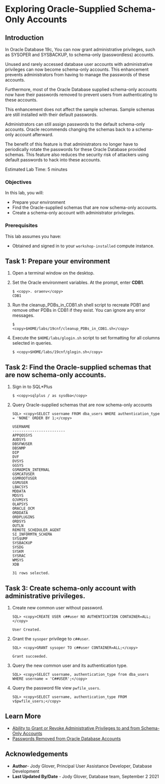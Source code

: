 # Exploring Oracle-Supplied Schema-Only Accounts

## Introduction
In Oracle Database 19c, You can now grant administrative privileges, such as SYSOPER and SYSBACKUP, to schema-only (passwordless) accounts.

Unused and rarely accessed database user accounts with administrative privileges can now become schema-only accounts. This enhancement prevents administrators from having to manage the passwords of these accounts.

Furthermore, most of the Oracle Database supplied schema-only accounts now have their passwords removed to prevent users from authenticating to these accounts.

This enhancement does not affect the sample schemas. Sample schemas are still installed with their default passwords.

Administrators can still assign passwords to the default schema-only accounts. Oracle recommends changing the schemas back to a schema-only account afterward.

The benefit of this feature is that administrators no longer have to periodically rotate the passwords for these Oracle Database provided schemas. This feature also reduces the security risk of attackers using default passwords to hack into these accounts.

Estimated Lab Time: 5 minutes

### Objectives
In this lab, you will:
- Prepare your environment
- Find the Oracle-supplied schemas that are now schema-only accounts.
- Create a schema-only account with administrator privileges.

### Prerequisites

This lab assumes you have:
- Obtained and signed in to your `workshop-installed` compute instance.

## Task 1: Prepare your environment

1. Open a terminal window on the desktop.

2. Set the Oracle environment variables. At the prompt, enter **CDB1**.
    ```
    $ <copy>. oraenv</copy>
    CDB1
    ```

3. Run the cleanup_PDBs_in_CDB1.sh shell script to recreate PDB1 and remove other PDBs in CDB1 if they exist. You can ignore any error messages.
    ```
    $
    <copy>$HOME/labs/19cnf/cleanup_PDBs_in_CDB1.sh</copy>
    ```
   
4. Execute the `$HOME/labs/glogin.sh` script to set formatting for all columns selected in queries. 

    ```
    $ <copy>$HOME/labs/19cnf/glogin.sh</copy>
    ```
## Task 2: Find the Oracle-supplied schemas that are now schema-only accounts.
1. Sign in to SQL*Plus
    ```
    $ <copy>sqlplus / as sysdba</copy>
    ```
2. Query Oracle-supplied schemas that are now schema-only accounts
    ```
    SQL> <copy>SELECT username FROM dba_users WHERE authentication_type = 'NONE' ORDER BY 1;</copy>

    USERNAME
    ------------------------
    APPQOSSYS
    AUDSYS
    DBSFWUSER
    DBSNMP
    DIP
    DVF
    DVSYS
    GGSYS
    GSMADMIN_INTERNAL
    GSMCATUSER
    GSMROOTUSER
    GSMUSER
    LBACSYS
    MDDATA
    MDSYS
    OJVMSYS
    OLAPSYS
    ORACLE_OCM
    ORDDATA
    ORDPLUGINS
    ORDSYS
    OUTLN
    REMOTE_SCHEDULER_AGENT
    SI_INFORMTN_SCHEMA
    SYS$UMF
    SYSBACKUP
    SYSDG
    SYSKM
    SYSRAC
    WMSYS
    XDB

    31 rows selected.
    ```
## Task 3: Create schema-only account with administrative privileges. 
1. Create new common user without password. 
    ```
    SQL> <copy>CREATE USER c##user NO AUTHENTICATION CONTAINER=ALL;</copy>

    User Created.
    ```
2. Grant the `sysoper` privilege to `c##user`.
    ```
    SQL> <copy>GRANT sysoper TO c##user CONTAINER=ALL;</copy>

    Grant succeeded.
    ```
3. Query the new common user and its authentication type.
    ```
    SQL> <copy>SELECT username, authentication_type from dba_users WHERE username = 'C##USER';</copy>
    ```
4. Query the password file view `pwfile_users`.
    ```
    SQL> <copy>SELECT username, authentication_type FROM v$pwfile_users;</copy>
    ```
## Learn More
- [Ability to Grant or Revoke Administrative Privileges to and from Schema-Only Accounts](https://docs.oracle.com/en/database/oracle/oracle-database/19/newft/new-features.html#GUID-5A1DE85F-6485-402E-9D76-34D63186E555)
- [Passwords Removed from Oracle Database Accounts](https://docs.oracle.com/en/database/oracle/oracle-database/19/newft/new-features.html#GUID-F56ECD44-1913-4E87-BB5E-DD2B1E2CEAC1)
## Acknowledgements

- **Author**- Jody Glover, Principal User Assistance Developer, Database Development
- **Last Updated By/Date** - Jody Glover, Database team, September 2 2021
